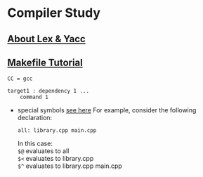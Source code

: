 # Compiler Study
## [About Lex & Yacc](http://dinosaur.compilertools.net/)
## [Makefile Tutorial](https://makefiletutorial.com/)
```
CC = gcc

target1 : dependency 1 ...
    command 1
```
- special symbols [see here](https://stackoverflow.com/questions/3220277/what-do-the-makefile-symbols-and-mean)
    For example, consider the following declaration:
    ```
    all: library.cpp main.cpp
    ```
    In this case:<br>
    `$@` evaluates to all<br>
    `$<` evaluates to library.cpp<br>
    `$^` evaluates to library.cpp main.cpp<br>
